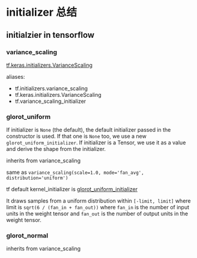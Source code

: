 # initializer 总结

## initialzier in tensorflow

### variance_scaling

[tf.keras.initializers.VarianceScaling](https://www.tensorflow.org/api_docs/python/tf/keras/initializers/VarianceScaling)

aliases:

- tf.initializers.variance_scaling
- tf.keras.initializers.VarianceScaling
- tf.variance_scaling_initializer



### glorot_uniform

If initializer is `None` (the default), the default initializer passed in
    the constructor is used. If that one is `None` too, we use a new
    `glorot_uniform_initializer`. If initializer is a Tensor, we use
    it as a value and derive the shape from the initializer.

inherits from variance_scaling

same as `variance_scaling(scale=1.0, mode='fan_avg', distribution='uniform')`

tf default kernel_initializer is [glorot_uniform_initializer](https://www.tensorflow.org/api_docs/python/tf/glorot_uniform_initializer)

It draws samples from a uniform distribution within `[-limit, limit]` where limit is `sqrt(6 / (fan_in + fan_out))` where `fan_in` is the number of input units in the weight tensor and `fan_out` is the number of output units in the weight tensor.

### glorot_normal

inherits from variance_scaling

